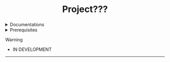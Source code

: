 <div align="center">
  <h1> Project??? </h1>
  <h3></h3>
</div>


<div align="center"> 
</a>
</div>

 <details> 
  <summary>Documentations</summary>
     
  - **PySide**, [Link to docs](https://doc.qt.io/qtforpython-6/quickstart.html#)
  - **Python**, [Link to docs](https://www.python.org/doc/)
  - **CSS2**, [Link to docs](https://www.w3.org/TR/CSS2/selector.html#q1)
  - **test**,
</details>
<details>
  <summary>Prerequisites</summary>
  
  - **Python 1.12.5 or greater**, [Link to installation page](https://www.python.org/downloads/)
  - **PySide6**, use ```pip install pyside6``` after installing python
  - **Qt6**, Optional (needs account). Only needed if you need additional tools. [Link to installation page](https://doc.qt.io/qt-6/qt-online-installation.html)
  - **Git**, [Link to installation page](https://git-scm.com/download/win)
  - **IDE like VSCode, VSCodium, or text editors like neovim**
</details>

> [!WARNING]
> - IN DEVELOPMENT
---

